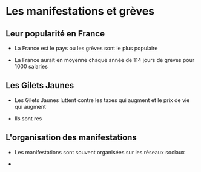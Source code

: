 # Les manifestations et grèves

## Leur popularité en France

- La France est le pays ou les grèves sont le plus populaire

- La France aurait en moyenne chaque année de 114 jours de grèves pour 1000 salaries

## Les Gilets Jaunes

- Les Gilets Jaunes luttent contre les taxes qui augment et le prix de vie qui augment

- Ils sont res

## L'organisation des manifestations

- Les manifestations sont souvent organisées sur les réseaux sociaux

- 
